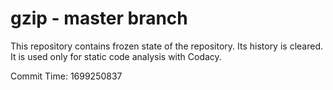 # gzip - master branch

This repository contains frozen state of the repository.
Its history is cleared. It is used only for static code
analysis with Codacy.

Commit Time: 1699250837